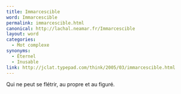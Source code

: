 ```yaml
---
title: Immarcescible
word: Immarcescible
permalink: immarcescible.html
canonical: http://lachal.neamar.fr/Immarcescible
layout: word
categories:
  - Mot complexe
synonyms:
  - Éternel
  - Inusable
link: http://jclat.typepad.com/think/2005/03/immarcescible.html
---
```


Qui ne peut se flétrir, au propre et au figuré. 


